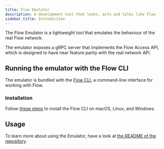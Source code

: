 ```yaml
---
title: Flow Emulator
description: A development tool that looks, acts and talks like Flow
sidebar_title: Introduction
---
```


The Flow Emulator is a lightweight tool that emulates the behaviour of the real Flow network.

The emulator exposes a gRPC server that implements the Flow Access API,
which is designed to have near feature parity with the real network API.

## Running the emulator with the Flow CLI

The emulator is bundled with the [Flow CLI](/flow-cli), a command-line interface for working with Flow.

### Installation

Follow [these steps](https://docs.onflow.org/flow-cli/install/) to install the Flow CLI on macOS, Linux, and Windows.

## Usage

To learn more about using the Emulator,
have a look at [the README of the repository](https://github.com/onflow/flow-emulator/blob/master/README.md#starting-the-server).

